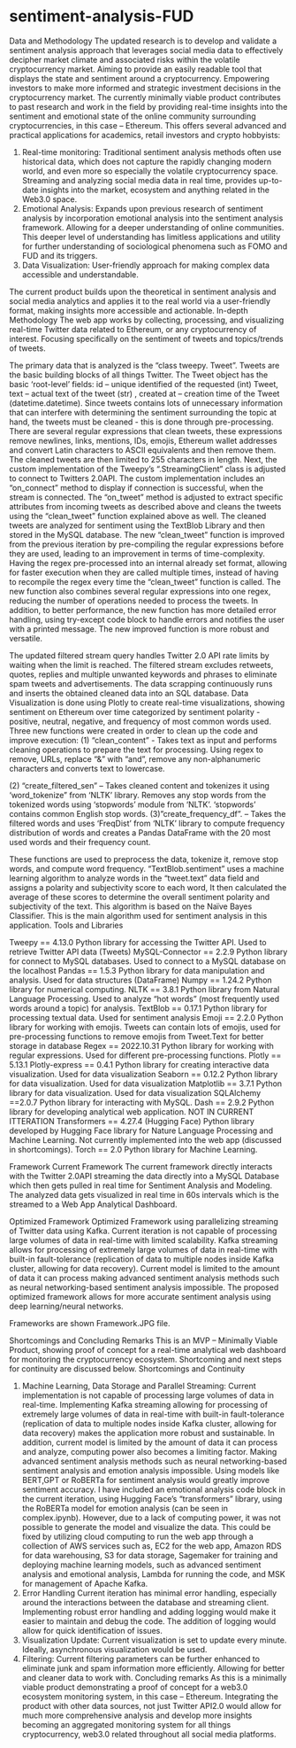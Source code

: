 # sentiment-analysis-FUD

Data and Methodology
The updated research is to develop and validate a sentiment analysis approach that leverages social media data to effectively decipher market climate and associated risks within the volatile cryptocurrency market. Aiming to provide an easily readable tool that displays the state and sentiment around a cryptocurrency. Empowering investors to make more informed and strategic investment decisions in the cryptocurrency market.
The currently minimally viable product contributes to past research and work in the field by providing real-time insights into the sentiment and emotional state of the online community surrounding cryptocurrencies, in this case – Ethereum. This offers several advanced and practical applications for academics, retail investors and crypto hobbyists:

1.	Real-time monitoring: 
Traditional sentiment analysis methods often use historical data, which does not capture the rapidly changing modern world, and even more so especially the volatile cryptocurrency space. Streaming and analyzing social media data in real time, provides up-to-date insights into the market, ecosystem and anything related in the Web3.0 space.
2.	Emotional Analysis:
Expands upon previous research of sentiment analysis by incorporation emotional analysis into the sentiment analysis framework. Allowing for a deeper understanding of online communities. This deeper level of understanding has limitless applications and utility for further understanding of sociological phenomena such as FOMO and FUD and its triggers.
3.	Data Visualization:
User-friendly approach for making complex data accessible and understandable.

The current product builds upon the theoretical in sentiment analysis and social media analytics and applies it to the real world via a user-friendly format, making insights more accessible and actionable.
In-depth Methodology
The web app works by collecting, processing, and visualizing real-time Twitter data related to Ethereum, or any cryptocurrency of interest. Focusing specifically on the sentiment of tweets and topics/trends of tweets.

The primary data that is analyzed is the “class tweepy. Tweet”. Tweets are the basic building blocks of all things Twitter. The Tweet object has the basic ‘root-level’ fields: id – unique identified of the requested (int) Tweet, text – actual text of the tweet (str) , created at – creation time of the Tweet (datetime.datetime). Since tweets contains lots of unnecessary information that can interfere with determining the sentiment surrounding the topic at hand, the tweets must be cleaned - this is done through pre-processing. There are several regular expressions that clean tweets, these expressions remove newlines, links, mentions, IDs, emojis, Ethereum wallet addresses and convert Latin characters to ASCII equivalents and then remove them. The cleaned tweets are then limited to 255 characters in length.
Next, the custom implementation of the Tweepy’s “.StreamingClient” class is adjusted to connect to Twitters 2.0API. The custom implementation includes an “on_connect” method to display if connection is successful, when the stream is connected. The “on_tweet” method is adjusted to extract specific attributes from incoming tweets as described above and cleans the tweets using the “clean_tweet” function explained above as well. The cleaned tweets are analyzed for sentiment using the TextBlob Library and then stored in the MySQL database. The new “clean_tweet” function is improved from the previous iteration by pre-compiling the regular expressions before they are used, leading to an improvement in terms of time-complexity. Having the regex pre-processed into an internal already set format, allowing for faster execution when they are called multiple times, instead of having to recompile the regex every time the “clean_tweet” function is called. The new function also combines several regular expressions into one regex, reducing the number of operations needed to process the tweets. In addition, to better performance, the new function has more detailed error handling, using try-except code block to handle errors and notifies the user with a printed message. The new improved function is more robust and versatile.

The updated filtered stream query handles Twitter 2.0 API rate limits by waiting when the limit is reached. The filtered stream excludes retweets, quotes, replies and multiple unwanted keywords and phrases to eliminate spam tweets and advertisements. The data scrapping continuously runs and inserts the obtained cleaned data into an SQL database. 
Data Visualization is done using Plotly to create real-time visualizations, showing sentiment on Ethereum over time categorized by sentiment polarity - positive, neutral, negative, and frequency of most common words used. Three new functions were created in order to clean up the code and improve execution: 
(1) “clean_content”  - Takes text as input and performs cleaning operations to prepare the text for processing. Using regex to remove, URLs, replace “&” with “and”, remove any non-alphanumeric characters and converts text to lowercase.

(2) “create_filtered_sen” – Takes cleaned content and tokenizes it using ‘word_tokenize” from ‘NLTK’ library. Removes any stop words from the tokenized words using ‘stopwords’ module from ‘NLTK’. ‘stopwords’ contains common English stop words.
(3)”create_frequency_df”. – Takes the filtered words and uses ‘FreqDist’ from ‘NLTK’ library to compute frequency distribution of words and creates a Pandas DataFrame with the 20 most used words and their frequency count.

These functions are used to preprocess the data, tokenize it, remove stop words, and compute word frequency.
“TextBlob.sentiment” uses a machine learning algorithm to analyze words in the “tweet.text” data field and assigns a polarity and subjectivity score to each word, It then calculated the average of these scores to determine the overall sentiment polarity and subjectivity of the text. This algorithm is based on the Naïve Bayes Classifier. This is the main algorithm used for sentiment analysis in this application.
Tools and Libraries

Tweepy == 4.13.0	Python library for accessing the Twitter API. Used to retrieve Twitter API data (Tweets)
MySQL-Connector == 2.2.9	Python library for connect to MySQL databases. Used to connect to a MySQL database on the localhost
Pandas == 1.5.3	Python library for data manipulation and analysis.
Used for data structures (DataFrame)
Numpy == 1.24.2	Python library for numerical computing.
NLTK == 3.8.1	Python library from Natural Language Processing. Used to analyze “hot words” (most frequently used words around a topic) for analysis.
TextBlob == 0.17.1	Python library for processing textual data. Used for sentiment analysis 
Emoji == 2.2.0	Python library for working with emojis. Tweets can contain lots of emojis, used for pre-processing functions to remove emojis from Tweet.Text for better storage in database
Regex == 2022.10.31	Python library for working with regular expressions. Used for different pre-processing functions.
Plotly == 5.13.1
Plotly-express == 0.4.1	Python library for creating interactive data visualization. Used for data visualization
Seaborn == 0.12.2	Python library for data visualization. Used for data visualization
Matplotlib == 3.7.1	Python library for data visualization. Used for data visualization
SQLAlchemy ==2.0.7	Python library for interacting with MySQL.
Dash == 2.9.2	Python library for developing analytical web application.
NOT IN CURRENT ITTERATION
Transformers == 4.27.4
(Hugging Face)	Python library developed by Hugging Face library for Nature Language Processing and Machine Learning. Not currently implemented into the web app (discussed in shortcomings).
Torch == 2.0	Python library for Machine Learning.


    
Framework
Current Framework
The current framework directly interacts with the Twitter 2.0API streaming the data directly into a MySQL Database which then gets pulled in real time for Sentiment Analysis and Modeling. The analyzed data gets visualized in real time in 60s intervals which is the streamed to a Web App Analytical Dashboard.

Optimized Framework
Optimized Framework using parallelizing streaming of Twitter data using Kafka. Current iteration is not capable of processing large volumes of data in real-time with limited scalability. Kafka streaming allows for processing of extremely large volumes of data in real-time with built-in fault-tolerance (replication of data to multiple nodes inside Kafka cluster, allowing for data recovery).  Current model is limited to the amount of data it can process making advanced sentiment analysis methods such as neural networking-based sentiment analysis impossible. The proposed optimized framework allows for more accurate sentiment analysis using deep learning/neural networks.

Frameworks are shown Framework.JPG file.



Shortcomings and Concluding Remarks 
This is an MVP – Minimally Viable Product, showing proof of concept for a real-time analytical web dashboard for monitoring the cryptocurrency ecosystem. Shortcoming and next steps for continuity are discussed below.
Shortcomings and Continuity
1.	Machine Learning, Data Storage and Parallel Streaming: 
Current implementation is not capable of processing large volumes of data in real-time. Implementing Kafka streaming allowing for processing of extremely large volumes of data in real-time with built-in fault-tolerance (replication of data to multiple nodes inside Kafka cluster, allowing for data recovery) makes the application more robust and sustainable. In addition, current model is limited by the amount of data it can process and analyze, computing power also becomes a limiting factor. Making advanced sentiment analysis methods such as neural networking-based sentiment analysis and emotion analysis impossible. Using models like BERT,GPT or RoBERTa for sentiment analysis would greatly improve sentiment accuracy. I have included an emotional analysis code block in the current iteration, using Hugging Face’s “transformers” library, using the RoBERTa model for emotion analysis (can be seen in complex.ipynb). However, due to a lack of computing power, it was not possible to generate the model and visualize the data. This could be fixed by utilizing cloud computing to run the web app through a collection of AWS services such as, EC2 for the web app, Amazon RDS for data warehousing, S3 for data storage, Sagemaker for training and deploying machine learning models, such as advanced sentiment analysis and emotional analysis, Lambda for running the code, and MSK for management of Apache Kafka. 
2.	Error Handling
Current iteration has minimal error handling, especially around the interactions between the database and streaming client. Implementing robust error handling and adding logging would make it easier to maintain and debug the code. The addition of logging would allow for quick identification of issues.
3.	Visualization Update: 
Current visualization is set to update every minute. Ideally, asynchronous visualization would be used.
4.	Filtering:
Current filtering parameters can be further enhanced to eliminate junk and spam information more efficiently. Allowing for better and cleaner data to work with.
Concluding remarks 
As this is a minimally viable product demonstrating a proof of concept for a web3.0 ecosystem monitoring system, in this case – Ethereum. Integrating the product with other data sources, not just Twitter API2.0 would allow for much more comprehensive analysis and develop more insights becoming an aggregated monitoring system for all things cryptocurrency, web3.0 related throughout all social media platforms.

